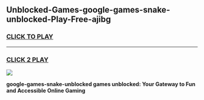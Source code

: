 
## Unblocked-Games-google-games-snake-unblocked-Play-Free-ajibg
<h3>
<a href="https://premium76.site?title=google-games-snake-unblocked&ref=09A">CLICK TO PLAY</a></h3>
<hr>

<h3>
<a href="https://premium76.site?title=google-games-snake-unblocked&ref=09A">CLICK 2 PLAY</a>
  
</h3>

<a href="https://premium76.site?title=google-games-snake-unblocked&ref=09A"><img src="https://clearcache.store/games.png"></a>


**google-games-snake-unblocked games unblocked: Your Gateway to Fun and Accessible Online Gaming**
